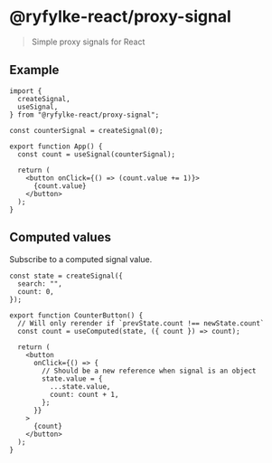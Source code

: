 # @ryfylke-react/proxy-signal

> Simple proxy signals for React

## Example

```tsx
import {
  createSignal,
  useSignal,
} from "@ryfylke-react/proxy-signal";

const counterSignal = createSignal(0);

export function App() {
  const count = useSignal(counterSignal);

  return (
    <button onClick={() => (count.value += 1)}>
      {count.value}
    </button>
  );
}
```

## Computed values

Subscribe to a computed signal value.

```tsx
const state = createSignal({
  search: "",
  count: 0,
});

export function CounterButton() {
  // Will only rerender if `prevState.count !== newState.count`
  const count = useComputed(state, ({ count }) => count);

  return (
    <button
      onClick={() => {
        // Should be a new reference when signal is an object
        state.value = {
          ...state.value,
          count: count + 1,
        };
      }}
    >
      {count}
    </button>
  );
}
```
